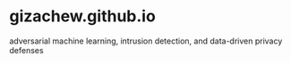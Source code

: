 # gizachew.github.io
adversarial machine learning, intrusion detection, and data-driven privacy defenses

